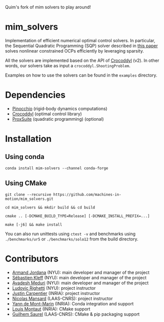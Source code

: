
Quim's fork of mim solvers to play around!

# mim_solvers
Implementation of efficient numerical optimal control solvers. 
In particular, the Sequential Quadratic Programming (SQP) solver described in [this paper](https://laas.hal.science/hal-04330251) solves nonlinear constrained OCPs efficiently by leveraging sparsity.

All the solvers are implemented based on the API of [Crocoddyl](https://github.com/loco-3d/crocoddyl/tree/devel) (v2). 
In other words, our solvers take as input a `crocoddyl.ShootingProblem`.

Examples on how to use the solvers can be found in the `examples` directory.

# Dependencies
- [Pinocchio](https://github.com/stack-of-tasks/pinocchio) (rigid-body dynamics computations)
- [Crocoddyl](https://github.com/loco-3d/crocoddyl) (optimal control library)
- [ProxSuite](https://github.com/Simple-Robotics/proxsuite) (quadratic programming) (optional)

# Installation

  ## Using conda

`conda install mim-solvers --channel conda-forge`


  ## Using CMake
`git clone --recursive https://github.com/machines-in-motion/mim_solvers.git`

`cd mim_solvers && mkdir build && cd build`

`cmake .. [-DCMAKE_BUILD_TYPE=Release] [-DCMAKE_INSTALL_PREFIX=...]`

`make [-j6] && make install`

You can also run unittests using `ctest -v` and benchmarks using `./benchmarks/ur5` or `./benchmarks/solo12` from the build directory.


# Contributors

-   [Armand Jordana](https://github.com/ajordana) (NYU): main developer and manager of the project
-   [Sébastien Kleff](https://github.com/skleff1994) (NYU): main developer and manager of the project
-   [Avadesh Meduri](https://github.com/avadesh02) (NYU): main developer and manager of the project
-   [Ludovic Righetti](https://engineering.nyu.edu/faculty/ludovic-righetti) (NYU): project instructor
-   [Justin Carpentier](https://jcarpent.github.io) (INRIA): project instructor
-   [Nicolas Mansard](http://projects.laas.fr/gepetto/index.php/Members/NicolasMansard) (LAAS-CNRS): project instructor
-   [Yann de Mont-Marin](https://github.com/ymontmarin) (INRIA): Conda integration and support
-   [Louis Montaut](https://github.com/lmontaut) (INRIA): CMake support
-   [Guilhem Saurel](https://github.com/nim65s) (LAAS-CNRS): CMake & pip packaging support
